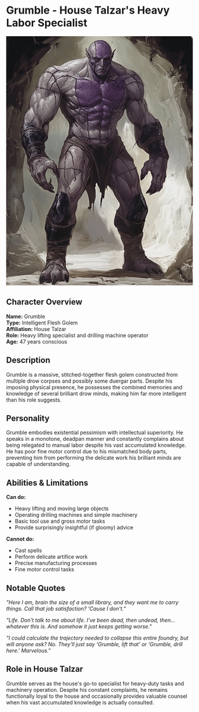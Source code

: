 # Grumble - House Talzar's Heavy Labor Specialist

<link rel="stylesheet" href="../drow_theme.css">

![Grumble](images/grumble.webp)

## Character Overview
**Name:** Grumble  
**Type:** Intelligent Flesh Golem  
**Affiliation:** House Talzar  
**Role:** Heavy lifting specialist and drilling machine operator  
**Age:** 47 years conscious  

## Description
Grumble is a massive, stitched-together flesh golem constructed from multiple drow corpses and possibly some duergar parts. Despite his imposing physical presence, he possesses the combined memories and knowledge of several brilliant drow minds, making him far more intelligent than his role suggests.

## Personality
Grumble embodies existential pessimism with intellectual superiority. He speaks in a monotone, deadpan manner and constantly complains about being relegated to manual labor despite his vast accumulated knowledge. He has poor fine motor control due to his mismatched body parts, preventing him from performing the delicate work his brilliant minds are capable of understanding.

## Abilities & Limitations
**Can do:**
- Heavy lifting and moving large objects
- Operating drilling machines and simple machinery  
- Basic tool use and gross motor tasks
- Provide surprisingly insightful (if gloomy) advice

**Cannot do:**
- Cast spells
- Perform delicate artifice work
- Precise manufacturing processes
- Fine motor control tasks

## Notable Quotes
*"Here I am, brain the size of a small library, and they want me to carry things. Call that job satisfaction? 'Cause I don't."*

*"Life. Don't talk to me about life. I've been dead, then undead, then... whatever this is. And somehow it just keeps getting worse."*

*"I could calculate the trajectory needed to collapse this entire foundry, but will anyone ask? No. They'll just say 'Grumble, lift that' or 'Grumble, drill here.' Marvelous."*

## Role in House Talzar
Grumble serves as the house's go-to specialist for heavy-duty tasks and machinery operation. Despite his constant complaints, he remains functionally loyal to the house and occasionally provides valuable counsel when his vast accumulated knowledge is actually consulted.